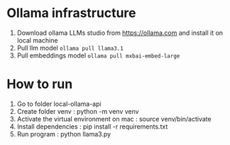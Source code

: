 
# Ollama infrastructure
1. Download ollama LLMs studio from https://ollama.com and install it on local machine 
2. Pull llm model `ollama pull llama3.1`
3. Pull embeddings model `ollama pull mxbai-embed-large`

# How to run
1. Go to folder local-ollama-api
2. Create folder venv : python -m venv venv
3. Activate the virtual environment on mac : source venv/bin/activate
4. Install dependencies : pip install -r requirements.txt
5. Run program : python llama3.py

